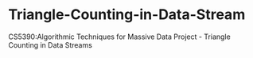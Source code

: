# Triangle-Counting-in-Data-Stream
CS5390:Algorithmic Techniques for Massive Data Project - Triangle Counting in Data Streams
